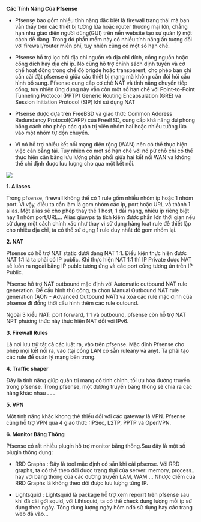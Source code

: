 **Các Tính Năng Của Pfsense**

* Pfsense bao gồm nhiều tính năng đặc biệt là firewall trạng thái mà bạn vẫn thấy trên các thiết bị tường lửa hoặc router thương mại lớn, chẳng hạn như giao diện người dùng(GUI) trên nền website tạo sự quản lý một cách dễ dàng. Trong đó phần mềm này có nhiều tính năng ấn tượng đối với firewall/router miễn phí, tuy nhiên cũng có một số hạn chế.

* Pfsense hỗ trợ lọc bởi địa chỉ nguồn và địa chỉ đích, cổng nguồn hoặc cổng đích hay địa chỉ ip. Nó cũng hỗ trợ chính sách định tuyến và cơ chế hoạt động trong chế độ brigde hoặc transparent, cho phép bạn chỉ cần cài đặt pfsense ở giữa các thiết bị mạng mà không cần đòi hỏi cấu hình bổ sung. Pfsense cung cấp cơ chế NAT và tính năng chuyển tiếp cổng, tuy nhiên ứng dụng này vẫn còn một số hạn chế với Point-to-Point Tunneling Protocol (PPTP) Generic Routing Encapsulation (GRE) và Session Initiation Protocol (SIP) khi sử dụng NAT

* Pfsense được dựa trên FreeBSD và giao thức Common Address Redundancy Protocol(CAPP) của FreeBSD, cung cấp khả năng dự phòng bằng cách cho phép các quản trị viên nhóm hai hoặc nhiều tường lửa vào một nhóm tự độn chuyển.

* Vì nó hỗ trợ nhiều kết nối mạng diện rộng (WAN) nên có thể thực hiện việc cân bằng tải. Tuy nhiên có một số hạn chế với nó pử chỗ chỉ có thể thực hiện cân bằng lưu lượng phân phối giữa hai kết nối WAN và không thể chỉ định được lưu lượng cho qua một kết nối.

<img src="https://i0.wp.com/www.adminvietnam.org/wp-content/uploads/2016/03/210.jpg">

**1. Aliases**

Trong pfsense, firewall không thể có 1 rule gồm nhiều nhóm ip hoặc 1 nhóm port.
Vì vậy, điều ta cần làm là gom nhóm các ip, port hoặc URL và thành 1 alias. Một alias sẽ cho phép thay thế 1 host, 1 dải mạng, nhiều ip riêng biệt hay 1 nhóm port,URL... Alias giuwps ta tích kiệm được phần lớn thời gian nếu sử dụng một cách chính xác như thay vì sử dụng hàng loạt rule để thiết lập cho nhiều địa chỉ, ta có thể sử dụng 1 rule duy nhất để gom nhóm lại.

**2. NAT**

Pfsense có hỗ trợ NAT static dưới dạng NAT 1:1. Điều kiện thực hiện được NAT 1:1 là ta phải có IP public. Khi thực hiện NAT 1:1 thì IP Private được NAT sẽ luôn ra ngoài bằng IP publc tương ứng và các port cũng tương ứn trên IP Public.

Pfsense hỗ trợ NAT outbound mặc định với Automatic outbound NAT rule generation. Để cấu hình thủ công, ta chọn Manual Outbound NAT rule generation (AON - Advanced Outbound NAT) và xóa các rule mặc định của pfsense đi đồng thời cấu hình thêm các rule outound.

Ngoài 3 kiểu NAT: port forward, 1:1 và outbound, pfsense còn hỗ trợ NAT NPT phương thức này thực hiện NAT dối với IPv6.

**3. Firewall Rules**

Là nơi lưu trữ tất cả các luật ra, vảo trên pfsense. Mặc định Pfsense cho phép mọi kết nối ra, vào (tại cổng LAN có sẵn ruleany và any). Ta phải tạo các rule để quản lý mạng bên trong.

**4. Traffic shaper**

Đây là tính năng giúp quản trị mạng có tinh chỉnh, tối ưu hóa đường truyền trong pfsense. Trong pfsense, một đường truyền băng thông sẽ chia ra các hàng khác nhau
.
.
.

**5. VPN**

Một tính năng khác khong thẻ thiếu đối với các gateway là VPN. Pfsense cũng hỗ trợ VPN qua 4 giao thức :IPSec, L2TP, PPTP và OpenVPN.

**6. Monitor Băng Thông**

Pfsense có rất nhiều plugin hỗ trợ monitor băng thông.Sau đây là một số plugin thông dụng:

* RRD Graphs : Đây là tool mặc định có sẵn khi cài pfsense. Với RRD graphs, ta có thể theo dõi được trạng thái của server: memory, process.. hay với băng thông của các đường truyền LAM, WAM ... Nhược điểm của RRD Graphs là không theo dõi được lưu lượng từng IP.

* Lightsquid : Lightsquid là package hỗ trợ xem reporrt trên pfsense sau khi đã cài gới squid, với Lihtsquid, ta có thể check dung lượng mỗi ip sử dụng theo ngày. Tông dung lượng ngày hôm nđó sử dụng hay các trang web đã vào...
